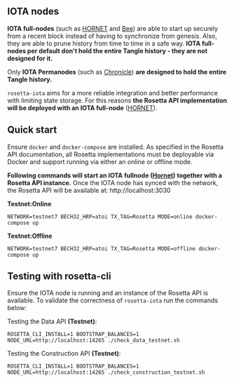 ## IOTA nodes

**IOTA full-nodes** (such as [HORNET](https://github.com/gohornet/hornet.git) and [Bee](https://github.com/iotaledger/bee.git)) are able to start up securely from a recent block instead of having to synchronize from genesis.
Also, they are able to prune history from time to time in a safe way.
**IOTA full-nodes per default don't hold the entire Tangle history - they are not designed for it.**

Only **IOTA Permanodes** (such as [Chronicle](https://github.com/iotaledger/chronicle.rs/tree/main/chronicle-node)) **are designed to hold the entire Tangle history.**

`rosetta-iota` aims for a more reliable integration and better performance with limiting state storage. For this reasons **the Rosetta API implementation will be deployed with an IOTA full-node** ([HORNET](https://github.com/gohornet/hornet.git)).


## Quick start

Ensure `docker` and `docker-compose` are installed. As specified in the Rosetta API documentation, all Rosetta implementations must be deployable via Docker and support running via either an online or offline mode.

**Following commands will start an IOTA fullnode ([Hornet](https://github.com/gohornet/hornet)) together with a Rosetta API instance.**
Once the IOTA node has synced with the network, the Rosetta API will be available at: http://localhost:3030

**Testnet:Online**
```
NETWORK=testnet7 BECH32_HRP=atoi TX_TAG=Rosetta MODE=online docker-compose up
```

**Testnet:Offline**
```
NETWORK=testnet7 BECH32_HRP=atoi TX_TAG=Rosetta MODE=offline docker-compose up
```

## Testing with rosetta-cli
Ensure the IOTA node is running and an instance of the Rosetta API is available.
To validate the correctness of `rosetta-iota` run the commands below:

Testing the Data API **(Testnet)**:
```
ROSETTA_CLI_INSTALL=1 BOOTSTRAP_BALANCES=1 NODE_URL=http://localhost:14265 ./check_data_testnet.sh
```

Testing the Construction API **(Testnet)**:
```
ROSETTA_CLI_INSTALL=1 BOOTSTRAP_BALANCES=1 NODE_URL=http://localhost:14265 ./check_construction_testnet.sh
```